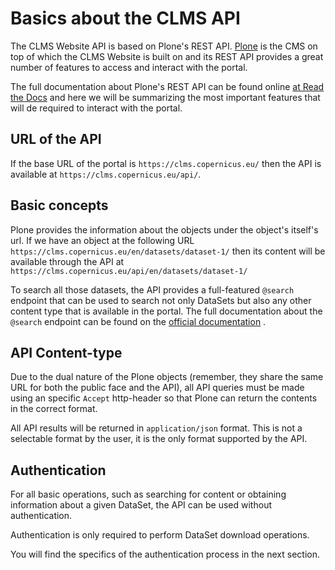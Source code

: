 # Basics about the CLMS API

The CLMS Website API is based on Plone's REST API. [Plone](https://plone.org) is the CMS on top of which
the CLMS Website is built on and its REST API provides a great number of features to access and interact
with the portal.

The full documentation about Plone's REST API can be found online [at Read the Docs](https://plonerestapi.readthedocs.io/en/latest/)
and here we will be summarizing the most important features that will de required to interact with the portal.

## URL of the API

If the base URL of the portal is `https://clms.copernicus.eu/` then the API is available at `https://clms.copernicus.eu/api/`.


## Basic concepts

Plone provides the information about the objects under the object's itself's url. If we have an object at the following URL `https://clms.copernicus.eu/en/datasets/dataset-1/` then its content will be available through the API at `https://clms.copernicus.eu/api/en/datasets/dataset-1/`

To search all those datasets, the API provides a full-featured `@search` endpoint that can be used to search not only DataSets but also
any other content type that is available in the portal. The full documentation about the `@search` endpoint can be found on the [official documentation](https://plonerestapi.readthedocs.io/en/latest/searching.html) .


## API Content-type

Due to the dual nature of the Plone objects (remember, they share the same URL for both the public face and the API), all API queries must be made
using an specific `Accept` http-header so that Plone can return the contents in the correct format.

All API results will be returned in `application/json` format. This is not a selectable format by the user, it is the only format supported by the API.


## Authentication

For all basic operations, such as searching for content or obtaining information about a given DataSet, the API can be used without authentication.

Authentication is only required to perform DataSet download operations.

You will find the specifics of the authentication process in the next section.
